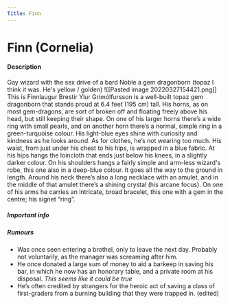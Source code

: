 ```yaml
---
Title: Finn
---
```

# Finn (Cornelia)
#### Description
Gay wizard with the sex drive of a bard
Noble
a gem dragonborn (topaz I think it was. He's yellow / golden)
![[Pasted image 20220327154421.png]]
  This is Finnlaugur Brestir Ylur Grímólfursson is a well-built topaz gem dragonborn that stands proud at 6.4 feet (195 cm) tall. His horns, as on most gem-dragons, are sort of broken off and floating freely above his head, but still keeping their shape. On one of his larger horns there’s a wide ring with small pearls, and on another horn there’s a normal, simple ring in a green-turquoise colour. His light-blue eyes shine with curiosity and kindness as he looks around. As for clothes, he’s not wearing too much. His waist, from just under his chest to his hips, is wrapped in a blue fabric. At his hips hangs the loincloth that ends just below his knees, in a slightly darker colour. On his shoulders hangs a fairly simple and arm-less wizard's robe, this one also in a deep-blue colour. It goes all the way to the ground in length. Around his neck there’s also a long necklace with an amulet, and in the middle of that amulet there’s a shining crystal (his arcane focus). On one of his arms he carries an intricate, broad bracelet, this one with a gem in the centre; his signet “ring”.


##### Important info

##### Rumours
- Was once seen entering a brothel, only to leave the next day. Probably not voluntarily, as the manager was screaming after him.
- He once donated a large sum of money to aid a barkeep in saving his bar, in which he now has an honorary table, and a private room at his disposal. _This seems like it could be true_
- He’s often credited by strangers for the heroic act of saving a class of first-graders from a burning building that they were trapped in. (edited)